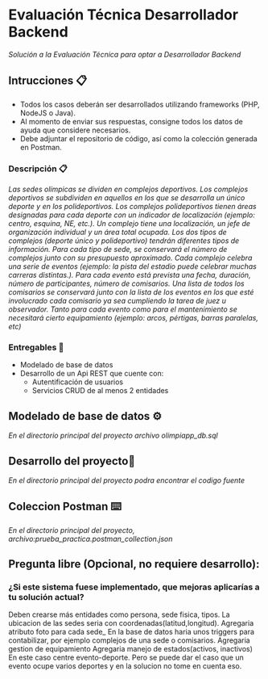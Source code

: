 # Evaluación Técnica Desarrollador Backend

_Solución a la Evaluación Técnica para optar a Desarrollador Backend_

## Intrucciones 📋

* Todos los casos deberán ser desarrollados utilizando frameworks (PHP,
NodeJS o Java).
* Al momento de enviar sus respuestas, consigne todos los datos de ayuda que
considere necesarios.
* Debe adjuntar el repositorio de código, así como la colección generada en
Postman.


### Descripción 📋

_Las sedes olímpicas se dividen en complejos deportivos. Los complejos deportivos se
subdividen en aquellos en los que se desarrolla un único deporte y en los
polideportivos. Los complejos polideportivos tienen áreas designadas para cada
deporte con un indicador de localización (ejemplo: centro, esquina, NE, etc.). Un
complejo tiene una localización, un jefe de organización individual y un área total
ocupada. Los dos tipos de complejos (deporte único y polideportivo) tendrán diferentes
tipos de información. Para cada tipo de sede, se conservará el número de complejos
junto con su presupuesto aproximado. Cada complejo celebra una serie de eventos
(ejemplo: la pista del estadio puede celebrar muchas carreras distintas.). Para cada
evento está prevista una fecha, duración, número de participantes, número de
comisarios. Una lista de todos los comisarios se conservará junto con la lista de los
eventos en los que esté involucrado cada comisario ya sea cumpliendo la tarea de
juez u observador. Tanto para cada evento como para el mantenimiento se necesitará
cierto equipamiento (ejemplo: arcos, pértigas, barras paralelas, etc)_


### Entregables 🔧

* Modelado de base de datos
* Desarrollo de un Api REST que cuente con:
    * Autentificación de usuarios
    * Servicios CRUD de al menos 2 entidades

## Modelado de base de datos ⚙️

_En el directorio principal del proyecto archivo olimpiapp_db.sql_

## Desarrollo del proyecto🔩

_En el directorio principal del proyecto podra encontrar el codigo fuente_

## Coleccion Postman ⌨️

_En el directorio principal del proyecto, archivo:prueba_practica.postman_collection.json_

## Pregunta libre (Opcional, no requiere desarrollo):
### ¿Si este sistema fuese implementado, que mejoras aplicarías a tu solución actual? ###
Deben crearse más entidades como persona, sede fisica, tipos.
La ubicacion de las sedes seria con coordenadas(latitud,longitud).
Agregaria atributo foto para cada sede_
En la base de datos haria unos triggers para contabilizar, por ejemplo complejos de una sede o comisarios.
Agregaria gestion de equipamiento
Agregaria manejo de estados(activos, inactivos)
En este caso centre evento-deporte. Pero se puede dar el caso que un evento ocupe varios deportes y en la solucion no tome en cuenta eso.

